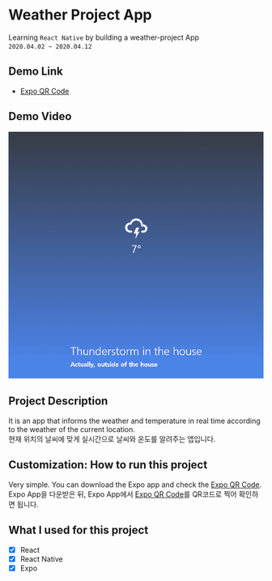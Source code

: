 # Weather Project App

Learning `React Native` by building a weather-project App  
`2020.04.02 ~ 2020.04.12`

## Demo Link

- [Expo QR Code](https://expo.io/@wook2124/weather-project)

## Demo Video

![](weather-project_demo.gif)

## Project Description 

It is an app that informs the weather and temperature in real time according to the weather of the current location.  
현재 위치의 날씨에 맞게 실시간으로 날씨와 온도를 알려주는 앱입니다.

## Customization: How to run this project

Very simple. You can download the Expo app and check the [Expo QR Code](https://expo.io/@wook2124/weather-project).  
Expo App을 다운받은 뒤, Expo App에서 [Expo QR Code](https://expo.io/@wook2124/weather-project)를 QR코드로 찍어 확인하면 됩니다.

## What I used for this project 

- [X] React
- [X] React Native
- [X] Expo
